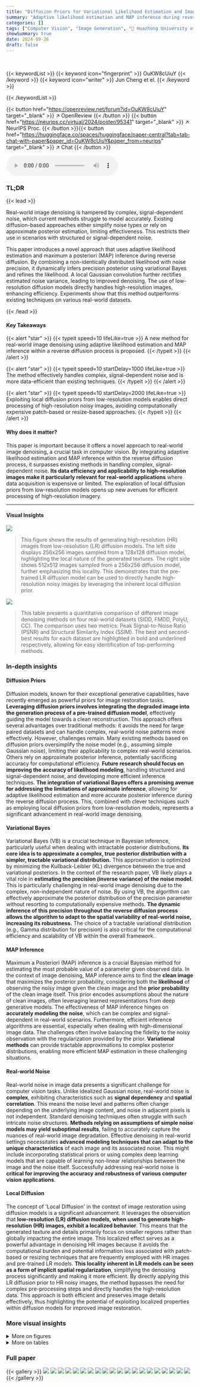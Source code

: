 ```yaml
---
title: "Diffusion Priors for Variational Likelihood Estimation and Image Denoising"
summary: "Adaptive likelihood estimation and MAP inference during reverse diffusion tackles real-world image noise."
categories: []
tags: ["Computer Vision", "Image Generation", "🏢 Huazhong University of Science and Technology",]
showSummary: true
date: 2024-09-26
draft: false
---
```


<br>

{{< keywordList >}}
{{< keyword icon="fingerprint" >}} OuKW8cUiuY {{< /keyword >}}
{{< keyword icon="writer" >}} Jun Cheng et el. {{< /keyword >}}
 
{{< /keywordList >}}

{{< button href="https://openreview.net/forum?id=OuKW8cUiuY" target="_blank" >}}
↗ OpenReview
{{< /button >}}
{{< button href="https://neurips.cc/virtual/2024/poster/95341" target="_blank" >}}
↗ NeurIPS Proc.
{{< /button >}}{{< button href="https://huggingface.co/spaces/huggingface/paper-central?tab=tab-chat-with-paper&paper_id=OuKW8cUiuY&paper_from=neurips" target="_blank" >}}
↗ Chat
{{< /button >}}



<audio controls>
    <source src="https://ai-paper-reviewer.com/OuKW8cUiuY/podcast.wav" type="audio/wav">
    Your browser does not support the audio element.
</audio>


### TL;DR


{{< lead >}}

Real-world image denoising is hampered by complex, signal-dependent noise, which current methods struggle to model accurately.  Existing diffusion-based approaches either simplify noise types or rely on approximate posterior estimation, limiting effectiveness.  This restricts their use in scenarios with structured or signal-dependent noise.

This paper introduces a novel approach that uses adaptive likelihood estimation and maximum a posteriori (MAP) inference during reverse diffusion. By combining a non-identically distributed likelihood with noise precision, it dynamically infers precision posterior using variational Bayes and refines the likelihood.  A local Gaussian convolution further rectifies estimated noise variance, leading to improved denoising.  The use of low-resolution diffusion models directly handles high-resolution images, enhancing efficiency. Experiments show that this method outperforms existing techniques on various real-world datasets.

{{< /lead >}}


#### Key Takeaways

{{< alert "star" >}}
{{< typeit speed=10 lifeLike=true >}} A new method for real-world image denoising using adaptive likelihood estimation and MAP inference within a reverse diffusion process is proposed. {{< /typeit >}}
{{< /alert >}}

{{< alert "star" >}}
{{< typeit speed=10 startDelay=1000 lifeLike=true >}} The method effectively handles complex, signal-dependent noise and is more data-efficient than existing techniques. {{< /typeit >}}
{{< /alert >}}

{{< alert "star" >}}
{{< typeit speed=10 startDelay=2000 lifeLike=true >}} Exploiting local diffusion priors from low-resolution models enables direct processing of high-resolution noisy images, avoiding computationally expensive patch-based or resize-based approaches. {{< /typeit >}}
{{< /alert >}}

#### Why does it matter?
This paper is important because it offers a novel approach to real-world image denoising, a crucial task in computer vision.  By integrating adaptive likelihood estimation and MAP inference within the reverse diffusion process, it surpasses existing methods in handling complex, signal-dependent noise.  **Its data efficiency and applicability to high-resolution images make it particularly relevant for real-world applications** where data acquisition is expensive or limited. The exploration of local diffusion priors from low-resolution models opens up new avenues for efficient processing of high-resolution imagery.

------
#### Visual Insights



![](https://ai-paper-reviewer.com/OuKW8cUiuY/figures_5_1.jpg)

> This figure shows the results of generating high-resolution (HR) images from low-resolution (LR) diffusion models.  The left side displays 256x256 images sampled from a 128x128 diffusion model, highlighting the local nature of the generated textures. The right side shows 512x512 images sampled from a 256x256 diffusion model, further emphasizing this locality. This demonstrates that the pre-trained LR diffusion model can be used to directly handle high-resolution noisy images by leveraging the inherent local diffusion prior.





![](https://ai-paper-reviewer.com/OuKW8cUiuY/tables_7_1.jpg)

> This table presents a quantitative comparison of different image denoising methods on four real-world datasets (SIDD, FMDD, PolyU, CC).  The comparison uses two metrics: Peak Signal-to-Noise Ratio (PSNR) and Structural Similarity Index (SSIM).  The best and second-best results for each dataset are highlighted in bold and underlined respectively, allowing for easy identification of top-performing methods.





### In-depth insights


#### Diffusion Priors
Diffusion models, known for their exceptional generative capabilities, have recently emerged as powerful priors for image restoration tasks.  **Leveraging diffusion priors involves integrating the degraded image into the generation process of a pre-trained diffusion model**, effectively guiding the model towards a clean reconstruction.  This approach offers several advantages over traditional methods: it avoids the need for large paired datasets and can handle complex, real-world noise patterns more effectively. However, challenges remain.  Many existing methods based on diffusion priors oversimplify the noise model (e.g., assuming simple Gaussian noise), limiting their applicability to complex real-world scenarios. Others rely on approximate posterior inference, potentially sacrificing accuracy for computational efficiency.  **Future research should focus on improving the accuracy of likelihood modeling**, handling structured and signal-dependent noise, and developing more efficient inference techniques.  **The integration of variational Bayes offers a promising avenue for addressing the limitations of approximate inference**, allowing for adaptive likelihood estimation and more accurate posterior inference during the reverse diffusion process. This, combined with clever techniques such as employing local diffusion priors from low-resolution models, represents a significant advancement in real-world image denoising.

#### Variational Bayes
Variational Bayes (VB) is a crucial technique in Bayesian inference, particularly useful when dealing with intractable posterior distributions.  **Its core idea is to approximate a complex, true posterior distribution with a simpler, tractable variational distribution.** This approximation is optimized by minimizing the Kullback-Leibler (KL) divergence between the true and variational posteriors.  In the context of the research paper, VB likely plays a vital role in **estimating the precision (inverse variance) of the noise model.** This is particularly challenging in real-world image denoising due to the complex, non-independent nature of noise.  By using VB, the algorithm can effectively approximate the posterior distribution of the precision parameter without resorting to computationally expensive methods. **The dynamic inference of this precision throughout the reverse diffusion process allows the algorithm to adapt to the spatial variability of real-world noise, increasing its robustness.**  The choice of a tractable variational distribution (e.g., Gamma distribution for precision) is also critical for the computational efficiency and scalability of VB within the overall framework.

#### MAP Inference
Maximum a Posteriori (MAP) inference is a crucial Bayesian method for estimating the most probable value of a parameter given observed data.  In the context of image denoising, MAP inference aims to find the **clean image** that maximizes the posterior probability, considering both the **likelihood** of observing the noisy image given the clean image and the **prior probability** of the clean image itself.  This prior encodes assumptions about the nature of clean images, often leveraging learned representations from deep generative models. The effectiveness of MAP inference hinges on **accurately modeling the noise**, which can be complex and signal-dependent in real-world scenarios.  Furthermore, efficient inference algorithms are essential, especially when dealing with high-dimensional image data. The challenges often involve balancing the fidelity to the noisy observation with the regularization provided by the prior. **Variational methods** can provide tractable approximations to complex posterior distributions, enabling more efficient MAP estimation in these challenging situations.

#### Real-world Noise
Real-world noise in image data presents a significant challenge for computer vision tasks.  Unlike idealized Gaussian noise, real-world noise is **complex**, exhibiting characteristics such as **signal dependency** and **spatial correlation**.  This means the noise level and patterns often change depending on the underlying image content, and noise in adjacent pixels is not independent. Standard denoising techniques often struggle with such intricate noise structures.  **Methods relying on assumptions of simple noise models may yield suboptimal results**, failing to accurately capture the nuances of real-world image degradation. Effective denoising in real-world settings necessitates **advanced modeling techniques that can adapt to the unique characteristics** of each image and its associated noise. This might include incorporating statistical priors or using complex deep learning models that are capable of learning non-linear relationships between the image and the noise itself.  Successfully addressing real-world noise is **critical for improving the accuracy and robustness of various computer vision applications**.

#### Local Diffusion
The concept of 'Local Diffusion' in the context of image restoration using diffusion models is a significant advancement.  It leverages the observation that **low-resolution (LR) diffusion models, when used to generate high-resolution (HR) images, exhibit a localized behavior**. This means that the generated texture and details primarily focus on smaller regions rather than globally impacting the entire image. This localized effect serves as a powerful advantage in denoising HR images because it avoids the computational burden and potential information loss associated with patch-based or resizing techniques that are frequently employed with HR images and pre-trained LR models.  **This locality inherent in LR models can be seen as a form of implicit spatial regularization**, simplifying the denoising process significantly and making it more efficient.  By directly applying this LR diffusion prior to HR noisy images, the method bypasses the need for complex pre-processing steps and directly handles the high-resolution data.  This approach is both efficient and preserves image details effectively, thus highlighting the potential of exploiting localized properties within diffusion models for improved image restoration.


### More visual insights

<details>
<summary>More on figures
</summary>


![](https://ai-paper-reviewer.com/OuKW8cUiuY/figures_7_1.jpg)

> This figure shows a visual comparison of different denoising methods applied to images from the SIDD validation dataset.  The results demonstrate the visual quality of denoising using several different methods.  The denoised images are compared to the ground truth (GT) images to illustrate the performance of each method.  It is a visual representation of the quantitative results reported in Table 2 of the paper.


![](https://ai-paper-reviewer.com/OuKW8cUiuY/figures_7_2.jpg)

> This figure compares the visual results of different denoising methods on the SIDD validation dataset.  It shows a section of a noisy image alongside the results obtained by several methods: DIP, Self2Self, PD-denoising, ZS-N2N, ScoreDVI, GDP, DR2, DDRM, APBSN, and the proposed method.  The comparison allows for a visual assessment of the effectiveness of each method in removing noise while preserving image details and textures.  The ground truth (GT) image is also included for reference.


![](https://ai-paper-reviewer.com/OuKW8cUiuY/figures_8_1.jpg)

> This figure consists of two subfigures. Subfigure (a) shows visual results of the estimated noise variance β₀/α₀. The brighter the color is, the larger the value of β₀/α₀ will be, representing higher noise variance. Subfigure (b) shows the relationship between PSNR and the average β₀/α₀ over the entire SIDD dataset. It demonstrates an inverse correlation; images with higher average β₀/α₀ tend to have lower PSNR values.


![](https://ai-paper-reviewer.com/OuKW8cUiuY/figures_14_1.jpg)

> This figure shows a visual comparison of different denoising methods applied to images from the SIDD validation dataset.  It provides a qualitative assessment of the results by visually comparing the denoised images produced by different methods against the ground truth. This allows for a direct visual comparison of the effectiveness of different techniques in removing noise from real-world images.


![](https://ai-paper-reviewer.com/OuKW8cUiuY/figures_15_1.jpg)

> This figure shows a visual comparison of different denoising methods applied to a real-world image from the PolyU dataset.  The image depicts a close-up of some electronic components and wires.  It highlights the differences in denoising performance across various methods, including the proposed approach, showing improvements in noise reduction and detail preservation.  The comparison visually demonstrates that the proposed approach performs superior denoising while preserving image details.


![](https://ai-paper-reviewer.com/OuKW8cUiuY/figures_15_2.jpg)

> This figure shows the visual comparison of different denoising methods on the FMDD dataset. The methods compared include Noisy (original noisy image), PD, ZS-N2N, DDRM, ScoreDVI, APBSN, Self2Self, GDP, Ours (the proposed method), and GT (ground truth). The zoomed-in section highlights the differences in detail preservation and noise removal between the methods.  The figure demonstrates the superior performance of the proposed method in restoring fine details and reducing noise effectively compared to other existing methods. 


![](https://ai-paper-reviewer.com/OuKW8cUiuY/figures_15_3.jpg)

> This figure compares different image denoising methods on the PolyU dataset, showing visual results and PSNR/SSIM values for each method.  The methods compared include: PD-denoising, APBSN, DR2, Self2Self, ZS-N2N, GDP, DDRM, ScoreDVI, and the proposed method. The figure highlights the visual quality differences between methods and shows that the proposed method achieves the highest PSNR/SSIM scores.


![](https://ai-paper-reviewer.com/OuKW8cUiuY/figures_15_4.jpg)

> This figure compares the denoising results of different methods on Bernoulli noise with p=0.2.  It shows two example images and their denoised versions using ZS-N2N and the proposed method, along with the ground truth. The figure visually demonstrates the effectiveness of the proposed method in reducing noise while preserving image details and textures, especially compared to ZS-N2N which leaves noticeable artifacts.


</details>




<details>
<summary>More on tables
</summary>


![](https://ai-paper-reviewer.com/OuKW8cUiuY/tables_8_1.jpg)
> This table presents the ablation study results on two key components of the proposed method: adaptive likelihood estimation (ALE) and local Gaussian convolution. It shows the performance improvement when each component is added, and further improvement when both are combined. The performance is measured using PSNR/SSIM on four real-world image denoising datasets (SIDD, FMDD, PolyU, and CC).

![](https://ai-paper-reviewer.com/OuKW8cUiuY/tables_8_2.jpg)
> This table shows the impact of the temperature parameter (γ) on the quantitative performance (PSNR/SSIM) of the proposed method for image denoising on the CC dataset.  It demonstrates the effect of varying the temperature on the balance between the diffusion prior and the likelihood during the reverse diffusion process.  The best performance is observed at γ = 1/5.

![](https://ai-paper-reviewer.com/OuKW8cUiuY/tables_8_3.jpg)
> This table shows the ablation study of the hyperparameters β (beta) and s (scale) used in the adaptive likelihood estimation.  β controls the prior precision for noise, while s is the scale parameter for the local Gaussian convolution used to rectify the estimated noise variance. The results (PSNR/SSIM) for different values of β and s are presented for the CC dataset, showing how these parameters affect the denoising performance.

![](https://ai-paper-reviewer.com/OuKW8cUiuY/tables_8_4.jpg)
> This table shows the performance of the proposed method using different resolutions for pre-trained diffusion models. The results are presented in terms of PSNR and SSIM for four different datasets: SIDD, CC, PolyU, and FMDD.  It demonstrates the effect of matching the resolution of the pre-trained diffusion model to the resolution of the test images.

![](https://ai-paper-reviewer.com/OuKW8cUiuY/tables_9_1.jpg)
> This table shows a comparison of the quantitative performance (PSNR/SSIM) between the proposed method and ZS-N2N on removing two types of non-Gaussian synthetic noise: Poisson noise (λ = 30) and Bernoulli noise (p = 0.2).  The comparison is done using two standard image datasets: CBSD68 and Kodak.  The results demonstrate the performance of the proposed method against ZS-N2N in handling non-Gaussian noise.

![](https://ai-paper-reviewer.com/OuKW8cUiuY/tables_9_2.jpg)
> This table presents a quantitative comparison of image demosaicing results obtained using two different methods: DDRM and the proposed method. The comparison is done on two datasets: Set14 and CBSD68. The metrics used are PSNR and SSIM.  The results show that the proposed method outperforms DDRM on both datasets in terms of both PSNR and SSIM.

![](https://ai-paper-reviewer.com/OuKW8cUiuY/tables_9_3.jpg)
> This table presents the quantitative performance (PSNR/SSIM) of the proposed method on two datasets (SIDD Val and CC) using different numbers of sampling steps in the reverse diffusion process (1000, 500, and 250).  The results demonstrate the impact of the number of diffusion steps on the denoising performance, showing a decrease in performance with fewer steps. This highlights the importance of using a sufficient number of steps for optimal denoising results.

</details>




### Full paper

{{< gallery >}}
<img src="https://ai-paper-reviewer.com/OuKW8cUiuY/1.png" class="grid-w50 md:grid-w33 xl:grid-w25" />
<img src="https://ai-paper-reviewer.com/OuKW8cUiuY/2.png" class="grid-w50 md:grid-w33 xl:grid-w25" />
<img src="https://ai-paper-reviewer.com/OuKW8cUiuY/3.png" class="grid-w50 md:grid-w33 xl:grid-w25" />
<img src="https://ai-paper-reviewer.com/OuKW8cUiuY/4.png" class="grid-w50 md:grid-w33 xl:grid-w25" />
<img src="https://ai-paper-reviewer.com/OuKW8cUiuY/5.png" class="grid-w50 md:grid-w33 xl:grid-w25" />
<img src="https://ai-paper-reviewer.com/OuKW8cUiuY/6.png" class="grid-w50 md:grid-w33 xl:grid-w25" />
<img src="https://ai-paper-reviewer.com/OuKW8cUiuY/7.png" class="grid-w50 md:grid-w33 xl:grid-w25" />
<img src="https://ai-paper-reviewer.com/OuKW8cUiuY/8.png" class="grid-w50 md:grid-w33 xl:grid-w25" />
<img src="https://ai-paper-reviewer.com/OuKW8cUiuY/9.png" class="grid-w50 md:grid-w33 xl:grid-w25" />
<img src="https://ai-paper-reviewer.com/OuKW8cUiuY/10.png" class="grid-w50 md:grid-w33 xl:grid-w25" />
<img src="https://ai-paper-reviewer.com/OuKW8cUiuY/11.png" class="grid-w50 md:grid-w33 xl:grid-w25" />
<img src="https://ai-paper-reviewer.com/OuKW8cUiuY/12.png" class="grid-w50 md:grid-w33 xl:grid-w25" />
<img src="https://ai-paper-reviewer.com/OuKW8cUiuY/13.png" class="grid-w50 md:grid-w33 xl:grid-w25" />
<img src="https://ai-paper-reviewer.com/OuKW8cUiuY/14.png" class="grid-w50 md:grid-w33 xl:grid-w25" />
<img src="https://ai-paper-reviewer.com/OuKW8cUiuY/15.png" class="grid-w50 md:grid-w33 xl:grid-w25" />
<img src="https://ai-paper-reviewer.com/OuKW8cUiuY/16.png" class="grid-w50 md:grid-w33 xl:grid-w25" />
<img src="https://ai-paper-reviewer.com/OuKW8cUiuY/17.png" class="grid-w50 md:grid-w33 xl:grid-w25" />
<img src="https://ai-paper-reviewer.com/OuKW8cUiuY/18.png" class="grid-w50 md:grid-w33 xl:grid-w25" />
<img src="https://ai-paper-reviewer.com/OuKW8cUiuY/19.png" class="grid-w50 md:grid-w33 xl:grid-w25" />
<img src="https://ai-paper-reviewer.com/OuKW8cUiuY/20.png" class="grid-w50 md:grid-w33 xl:grid-w25" />
{{< /gallery >}}
